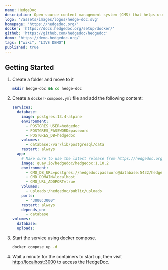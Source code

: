 ```yaml
---
name: HedgeDoc
description: Open-source content management system (CMS) that helps users build, manage, and organize digital content
logo: '/assets/images/logos/hedge-doc.svg'
homepage: 'https://hedgedoc.org/'
docker: 'https://docs.hedgedoc.org/setup/docker/'
github: 'https://github.com/hedgedoc/hedgedoc'
demo: 'https://demo.hedgedoc.org/'
tags: ["wiki", "LIVE DEMO"]
published: true
---
```


## Getting Started

1. Create a folder and move to it
    ```bash
    mkdir hedge-doc && cd hedge-doc
    ```
2. Create a `docker-compose.yml` file and add the following content:
    ```yaml [docker-compose.yml]
    services:
      database:
        image: postgres:13.4-alpine
        environment:
          - POSTGRES_USER=hedgedoc
          - POSTGRES_PASSWORD=password
          - POSTGRES_DB=hedgedoc
        volumes:
          - database:/var/lib/postgresql/data
        restart: always
      app:
        # Make sure to use the latest release from https://hedgedoc.org/latest-release
        image: quay.io/hedgedoc/hedgedoc:1.10.2
        environment:
          - CMD_DB_URL=postgres://hedgedoc:password@database:5432/hedgedoc
          - CMD_DOMAIN=localhost
          - CMD_URL_ADDPORT=true
        volumes:
          - uploads:/hedgedoc/public/uploads
        ports:
          - "3000:3000"
        restart: always
        depends_on:
          - database
    volumes:
      database:
      uploads:
    ```
3. Start the service using docker compose.
    ```bash
    docker compose up -d
    ```
4. Wait a minute for the containers to start up, then visit [http://localhost:3000](http://localhost:3000) to access the HedgeDoc.

